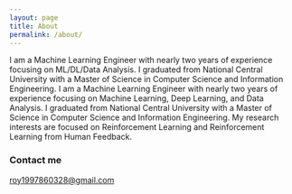 ```yaml
---
layout: page
title: About
permalink: /about/
---
```


I am a Machine Learning Engineer with nearly two years of experience focusing on ML/DL/Data Analysis. I graduated from National Central University with a Master of Science in Computer Science and Information Engineering.
I am a Machine Learning Engineer with nearly two years of experience focusing on Machine Learning, Deep Learning, and Data Analysis. I graduated from National Central University with a Master of Science in Computer Science and Information Engineering.
My research interests are focused on Reinforcement Learning and Reinforcement Learning from Human Feedback.

### Contact me

[roy1997860328@gmail.com](mailto:email@domain.com)
